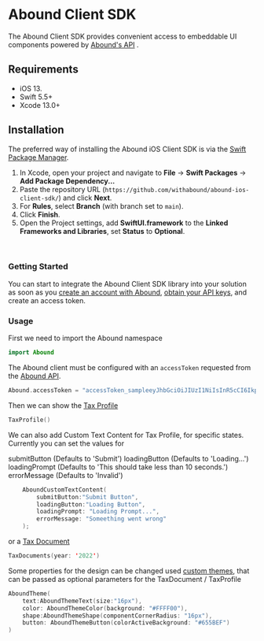 # Abound Client SDK

The Abound Client SDK provides convenient access to embeddable UI components powered by [Abound's API](https://docs.withabound.com/) .

## Requirements

-   iOS 13.
-   Swift 5.5+
-   Xcode 13.0+

## Installation

The preferred way of installing the Abound iOS Client SDK is via the [Swift Package Manager](https://swift.org/package-manager/).

1. In Xcode, open your project and navigate to **File** → **Swift Packages** → **Add Package Dependency...**
2. Paste the repository URL (`https://github.com/withabound/abound-ios-client-sdk/`) and click **Next**.
3. For **Rules**, select **Branch** (with branch set to `main`).
4. Click **Finish**.
5. Open the Project settings, add **SwiftUI.framework** to the **Linked Frameworks and Libraries**, set **Status** to **Optional**.

<br>

### Getting Started

You can start to integrate the Abound Client SDK library into your solution as soon as you [create an account with Abound][developer-dashboard-signup], [obtain your API keys][developer-dashboard-keys], and create an access token.

### Usage

First we need to import the Abound namespace

```swift
import Abound
```

The Abound client must be configured with an `accessToken` requested from the [Abound API](https://docs.withabound.com/reference/createaccesstoken).

```swift
Abound.accessToken = "accessToken_sampleeyJhbGciOiJIUzI1NiIsInR5cCI6IkpXVCJ9.eyJpYXQiOjE2OTY5ODczNTcsImV4cCI6MTY5Njk4NzY1NywiYXVkIjoiYXBwSWRfc2FtcGxlcU5oVmNkWVFZVSIsImlzcyI6Imh0dHBzOi8vc2FuZGJveC1hcGkud2l0aGFib3VuZC5jb20vdjQiLCJzdWIiOiJ1c2VySWRfc2FtcGxlWEdNRm5oT3BlUiJ9.-NrPVQvsnM8vJouyuP5yeFGlYb1xGgR-gS3v87p5BQk"
```

Then we can show the [Tax Profile](https://docs.withabound.com/docs/tax-profile-drop-in-w-9-substitute)

```swift
TaxProfile()
```

We can also add Custom Text Content for Tax Profile, for specific states.
Currently you can set the values for

submitButton (Defaults to 'Submit')
loadingButton (Defaults to 'Loading...')
loadingPrompt (Defaults to 'This should take less than 10 seconds.')
errorMessage (Defaults to 'Invalid')

```swift
    AboundCustomTextContent(
        submitButton:"Submit Button",
        loadingButton:"Loading Button",
        loadingPrompt: "Loading Prompt...",
        errorMessage: "Someething went wrong"
    );
```

or a [Tax Document](https://docs.withabound.com/docs/tax-documents-drop-in)

```swift
TaxDocuments(year: '2022')
```

Some properties for the design can be changed used [custom themes](https://docs.withabound.com/docs/white-label-theming), that can be passed as optional parameters for the TaxDocument / TaxProfile

```swift
AboundTheme(
    text:AboundThemeText(size:"16px"),
    color: AboundThemeColor(background: "#FFFF00"),
    shape:AboundThemeShape(componentCornerRadius: "16px"),
    button: AboundThemeButton(colorActiveBackground: "#655BEF")
)
```

[docs]: https://docs.withabound.com
[developer-dashboard]: https://dashboard.withabound.com
[developer-dashboard-keys]: https://dashboard.withabound.com/keys
[developer-dashboard-signup]: https://dashboard.withabound.com/signup
